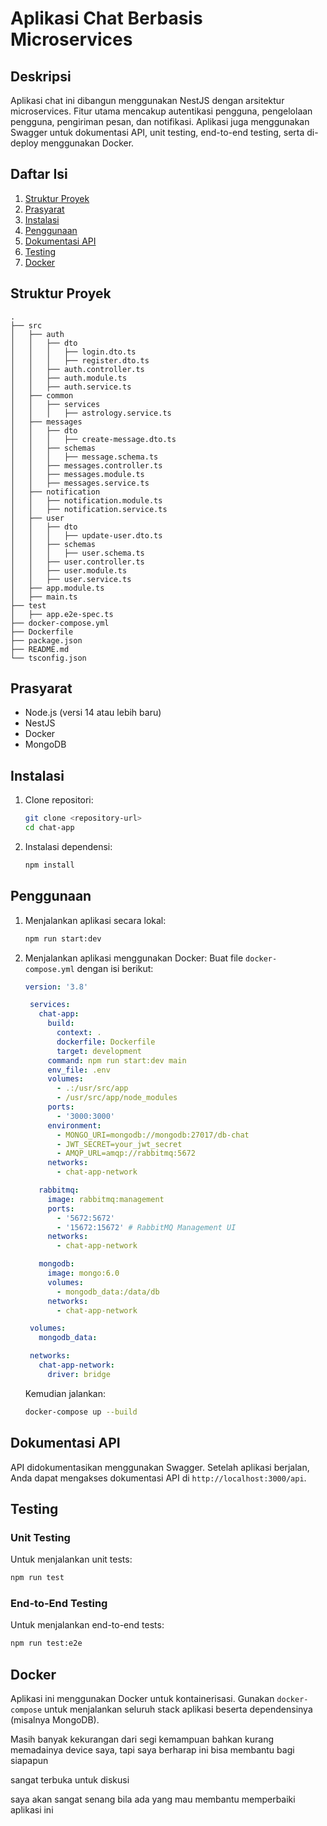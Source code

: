 # Aplikasi Chat Berbasis Microservices

## Deskripsi

Aplikasi chat ini dibangun menggunakan NestJS dengan arsitektur microservices. Fitur utama mencakup autentikasi pengguna, pengelolaan pengguna, pengiriman pesan, dan notifikasi. Aplikasi juga menggunakan Swagger untuk dokumentasi API, unit testing, end-to-end testing, serta di-deploy menggunakan Docker.

## Daftar Isi

1. [Struktur Proyek](#struktur-proyek)
2. [Prasyarat](#prasyarat)
3. [Instalasi](#instalasi)
4. [Penggunaan](#penggunaan)
5. [Dokumentasi API](#dokumentasi-api)
6. [Testing](#testing)
7. [Docker](#docker)

## Struktur Proyek

```
.
├── src
│   ├── auth
│   │   ├── dto
│   │   │   ├── login.dto.ts
│   │   │   ├── register.dto.ts
│   │   ├── auth.controller.ts
│   │   ├── auth.module.ts
│   │   ├── auth.service.ts
│   ├── common
│   │   ├── services
│   │   │   ├── astrology.service.ts
│   ├── messages
│   │   ├── dto
│   │   │   ├── create-message.dto.ts
│   │   ├── schemas
│   │   │   ├── message.schema.ts
│   │   ├── messages.controller.ts
│   │   ├── messages.module.ts
│   │   ├── messages.service.ts
│   ├── notification
│   │   ├── notification.module.ts
│   │   ├── notification.service.ts
│   ├── user
│   │   ├── dto
│   │   │   ├── update-user.dto.ts
│   │   ├── schemas
│   │   │   ├── user.schema.ts
│   │   ├── user.controller.ts
│   │   ├── user.module.ts
│   │   ├── user.service.ts
│   ├── app.module.ts
│   ├── main.ts
├── test
│   ├── app.e2e-spec.ts
├── docker-compose.yml
├── Dockerfile
├── package.json
├── README.md
└── tsconfig.json
```

## Prasyarat

- Node.js (versi 14 atau lebih baru)
- NestJS
- Docker
- MongoDB

## Instalasi

1. Clone repositori:

   ```bash
   git clone <repository-url>
   cd chat-app
   ```

2. Instalasi dependensi:
   ```bash
   npm install
   ```

## Penggunaan

1. Menjalankan aplikasi secara lokal:

   ```bash
   npm run start:dev
   ```

2. Menjalankan aplikasi menggunakan Docker:
   Buat file `docker-compose.yml` dengan isi berikut:

   ```yaml
   version: '3.8'

    services:
      chat-app:
        build:
          context: .
          dockerfile: Dockerfile
          target: development
        command: npm run start:dev main
        env_file: .env
        volumes:
          - .:/usr/src/app
          - /usr/src/app/node_modules
        ports:
          - '3000:3000'
        environment:
          - MONGO_URI=mongodb://mongodb:27017/db-chat
          - JWT_SECRET=your_jwt_secret
          - AMQP_URL=amqp://rabbitmq:5672
        networks:
          - chat-app-network

      rabbitmq:
        image: rabbitmq:management
        ports:
          - '5672:5672'
          - '15672:15672' # RabbitMQ Management UI
        networks:
          - chat-app-network

      mongodb:
        image: mongo:6.0
        volumes:
          - mongodb_data:/data/db
        networks:
          - chat-app-network

    volumes:
      mongodb_data:

    networks:
      chat-app-network:
        driver: bridge

   ```

   Kemudian jalankan:

   ```bash
   docker-compose up --build
   ```

## Dokumentasi API

API didokumentasikan menggunakan Swagger. Setelah aplikasi berjalan, Anda dapat mengakses dokumentasi API di `http://localhost:3000/api`.

## Testing

### Unit Testing

Untuk menjalankan unit tests:

```bash
npm run test
```

### End-to-End Testing

Untuk menjalankan end-to-end tests:

```bash
npm run test:e2e
```

## Docker

Aplikasi ini menggunakan Docker untuk kontainerisasi. Gunakan `docker-compose` untuk menjalankan seluruh stack aplikasi beserta dependensinya (misalnya MongoDB).

Masih banyak kekurangan dari segi kemampuan bahkan kurang memadainya device saya, tapi saya berharap ini bisa membantu bagi siapapun

sangat terbuka untuk diskusi

saya akan sangat senang bila ada yang mau membantu memperbaiki aplikasi ini
